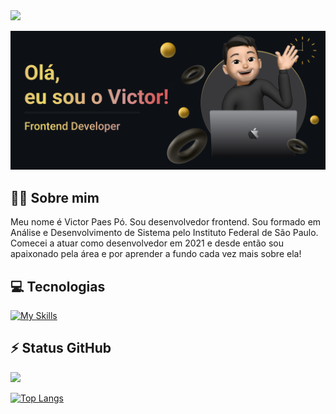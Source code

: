 <img src="https://komarev.com/ghpvc/?username=victorpaesp&style=flat-square&color=6cd63e">

![Banner](https://github.com/victorpaesp/victorpaesp/blob/main/Make%20your%20README%20(1).png)

<!-- [![Typing SVG](https://readme-typing-svg.demolab.com/?lines=Frontend+Developer)](https://git.io/typing-svg) -->

## 👨‍💻 Sobre mim

Meu nome é Victor Paes Pó. Sou desenvolvedor frontend. Sou formado em Análise e Desenvolvimento de Sistema pelo Instituto Federal de São Paulo. Comecei a atuar como desenvolvedor em 2021 e desde então sou apaixonado pela área e por aprender a fundo cada vez mais sobre ela!


## 💻 Tecnologias
[![My Skills](https://skillicons.dev/icons?i=html,css,sass,javascript,jquery,vue,flutter,github,figma,gulp,vscode,git,linux&theme=dark)](https://skillicons.dev)


## ⚡ Status GitHub
<picture>
  <source 
    srcset="https://github-readme-stats.vercel.app/api?username=victorpaesp&show_icons=true&theme=dark"
    media="(prefers-color-scheme: dark)"
  />
  <source
    srcset="https://github-readme-stats.vercel.app/api?username=victorpaesp&show_icons=true"
    media="(prefers-color-scheme: light), (prefers-color-scheme: no-preference)"
  />
  <img src="https://github-readme-stats.vercel.app/api?username=victorpaesp&show_icons=true" />
</picture>

[![Top Langs](https://github-readme-stats.vercel.app/api/top-langs/?username=victorpaesp&layout=compact)](https://github.com/anuraghazra/github-readme-stats)
